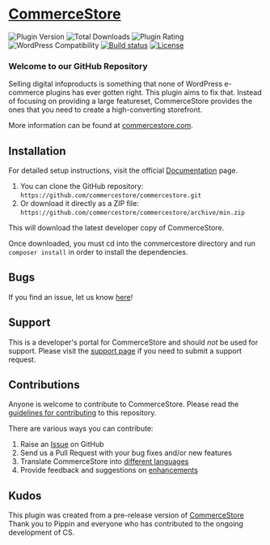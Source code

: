 # [CommerceStore](https://commercestore.com) #

![Plugin Version](https://img.shields.io/wordpress/plugin/v/commercestore.svg?maxAge=2592000) ![Total Downloads](https://img.shields.io/wordpress/plugin/dt/commercestore.svg?maxAge=2592000) ![Plugin Rating](https://img.shields.io/wordpress/plugin/r/commercestore.svg?maxAge=2592000) ![WordPress Compatibility](https://img.shields.io/wordpress/v/commercestore.svg?maxAge=2592000) [![Build status](https://badge.buildkite.com/5003366a016d97531ed332b9bcb48c528f8824008d716704d0.svg?branch=main)](https://buildkite.com/intellispire/commercestore?branch=main) [![License](https://img.shields.io/badge/license-GPL--2.0%2B-red.svg)](https://github.com/intellispire/commercestore/blob/master/license.txt)

### Welcome to our GitHub Repository

Selling digital infoproducts is something that none of WordPress e-commerce plugins has ever gotten right. This plugin aims to fix that. Instead of focusing on providing a large featureset, CommerceStore provides the ones that you need to create a high-converting storefront.

More information can be found at [commercestore.com](https://commercestore.com/).

## Installation ##

For detailed setup instructions, visit the official [Documentation](https://commercestore.com/documentation/) page.

1. You can clone the GitHub repository: `https://github.com/commercestore/commercestore.git`
2. Or download it directly as a ZIP file: `https://github.com/commercestore/commercestore/archive/min.zip`

This will download the latest developer copy of CommerceStore.

Once downloaded, you must cd into the commercestore directory and run `composer install` in order to install the dependencies.

## Bugs ##
If you find an issue, let us know [here](https://github.com/intellispire/commercestore/issues?state=open)!

## Support ##
This is a developer's portal for CommerceStore and should _not_ be used for support. Please visit the [support page](https://commercestore.com/support) if you need to submit a support request.

## Contributions ##
Anyone is welcome to contribute to CommerceStore. Please read the [guidelines for contributing](https://github.com/intellispire/commercestore/blob/master/CONTRIBUTING.md) to this repository.

There are various ways you can contribute:

1. Raise an [Issue](https://github.com/intellispire/commercestore/issues) on GitHub
2. Send us a Pull Request with your bug fixes and/or new features
3. Translate CommerceStore into [different languages](http://docs.commercestore.com/article/1023-translating-commercestore)
4. Provide feedback and suggestions on [enhancements](https://github.com/intellispire/commercestore/issues?direction=desc&labels=Enhancement&page=1&sort=created&state=open)

## Kudos ##
This plugin was created from a pre-release version of [CommerceStore](https://commercestore.com) Thank you to Pippin and everyone who has contributed to the ongoing development of CS.
